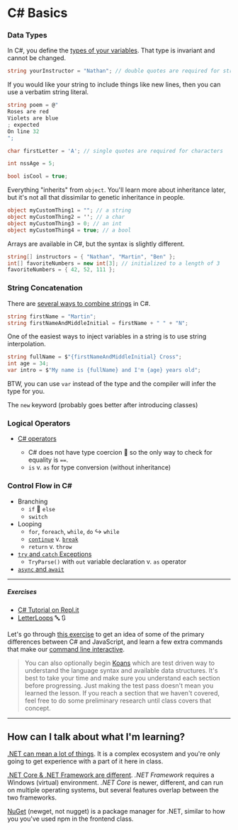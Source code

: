 # C# Basics

### Data Types
In C#, you define the [types of your variables](https://docs.microsoft.com/en-us/dotnet/csharp/language-reference/keywords/built-in-types-table). That type is invariant and cannot be changed.
```cs
string yourInstructor = "Nathan"; // double quotes are required for strings
```
If you would like your string to include things like new lines, then you can use a verbatim string literal.
```cs
string poem = @"
Roses are red
Violets are blue
; expected
On line 32
";
```
```cs
char firstLetter = 'A'; // single quotes are required for characters
```
```cs
int nssAge = 5;
```
```cs
bool isCool = true;
```
Everything "inherits" from `object`. You'll learn more about inheritance later, but it's not all that dissimilar to genetic inheritance in people.
```cs
object myCustomThing1 = ""; // a string
object myCustomThing2 = ''; // a char
object myCustomThing3 = 0; // an int
object myCustomThing4 = true; // a bool
```
Arrays are available in C#, but the syntax is slightly different.
```cs
string[] instructors = { "Nathan", "Martin", "Ben" };
int[] favoriteNumbers = new int[3]; // initialized to a length of 3
favoriteNumbers = { 42, 52, 111 };
```

### String Concatenation
There are [several ways to combine strings](https://docs.microsoft.com/en-us/dotnet/csharp/how-to/concatenate-multiple-strings) in C#.
```cs
string firstName = "Martin";
string firstNameAndMiddleInitial = firstName + " " + "N";
```
One of the easiest ways to inject variables in a string is to use string interpolation.
```cs
string fullName = $"{firstNameAndMiddleInitial} Cross";
int age = 34;
var intro = $"My name is {fullName} and I'm {age} years old";
```
BTW, you can use `var` instead of the type and the compiler will infer the type for you.

The `new` keyword (probably goes better after introducing classes)

### Logical Operators
- [C# operators](https://docs.microsoft.com/en-us/dotnet/csharp/language-reference/operators/)

	- C# does not have type coercion :raised_hands: so the only way to check for equality is `==`.
	- `is` v. `as` for type conversion (without inheritance)

### Control Flow in C#
- Branching
	- `if` :twisted_rightwards_arrows: `else`
	- `switch`
- Looping
	- `for`, `foreach`, `while`, `do` :arrow_right_hook: `while`
	- [`continue`](https://docs.microsoft.com/en-us/dotnet/csharp/language-reference/keywords/continue) v. [`break`](https://docs.microsoft.com/en-us/dotnet/csharp/language-reference/keywords/break)
	- `return` v. `throw`
- [`try` and `catch` Exceptions](https://docs.microsoft.com/en-us/dotnet/csharp/programming-guide/exceptions/index)
	- `TryParse()` with `out` variable declaration v. `as` operator
- [`async` and `await`](https://docs.microsoft.com/en-us/dotnet/csharp/programming-guide/concepts/async/control-flow-in-async-programs)

***

##### Exercises

- [C# Tutorial on Repl.it](https://repl.it/community/classrooms/20702)
- [LetterLoops](https://github.com/nss-evening-cohort-7/bangazon-inc/blob/master/orientation/exercises/LetterLoops.md) :abc: :arrows_clockwise:

Let's go through [this exercise](https://github.com/nss-evening-cohort-7/bangazon-inc/blob/master/orientation/02_FIRST_EXECUTABLE.md) to get an idea of some of the primary differences between C# and JavaScript, and learn a few extra commands that make our [command line interactive](https://github.com/nss-evening-cohort-7/bangazon-inc/blob/master/orientation/13_CLI_IO.md).

> You can also optionally begin [Koans](https://github.com/NotMyself/DotNetCoreKoans) which are test driven way to understand the language syntax and available data structures. It's best to take your time and make sure you understand each section before progressing. Just making the test pass doesn't mean you learned the lesson. If you reach a section that we haven't covered, feel free to do some preliminary research until class covers that concept.

***

## How can I talk about what I'm learning?

[.NET can mean a lot of things](https://www.microsoft.com/net/learn/what-is-dotnet). It is a complex ecosystem and you're only going to get experience with a part of it here in class.

[.NET Core & .NET Framework are different](https://docs.microsoft.com/en-us/dotnet/standard/choosing-core-framework-server). _.NET Framework_ requires a Windows (virtual) environment. _.NET Core_ is newer, different, and can run on multiple operating systems, but several features overlap between the two frameworks.

[NuGet](https://www.nuget.org/) (newget, not nugget) is a package manager for .NET, similar to how you you've used npm in the frontend class.
